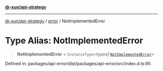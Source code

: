 [**@-xun/api-strategy**](../../README.md)

***

[@-xun/api-strategy](../../README.md) / [error](../README.md) / NotImplementedError

# Type Alias: NotImplementedError

> **NotImplementedError** = `InstanceType`\<*typeof* [`NotImplementedError`](../variables/NotImplementedError.md)\>

Defined in: packages/api-error/dist/packages/api-error/src/index.d.ts:95
